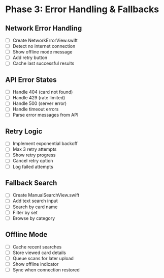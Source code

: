 # Phase 3: Error Handling & Fallbacks

## Network Error Handling
- [ ] Create NetworkErrorView.swift
- [ ] Detect no internet connection
- [ ] Show offline mode message
- [ ] Add retry button
- [ ] Cache last successful results

## API Error States
- [ ] Handle 404 (card not found)
- [ ] Handle 429 (rate limited)
- [ ] Handle 500 (server error)
- [ ] Handle timeout errors
- [ ] Parse error messages from API

## Retry Logic
- [ ] Implement exponential backoff
- [ ] Max 3 retry attempts
- [ ] Show retry progress
- [ ] Cancel retry option
- [ ] Log failed attempts

## Fallback Search
- [ ] Create ManualSearchView.swift
- [ ] Add text search input
- [ ] Search by card name
- [ ] Filter by set
- [ ] Browse by category

## Offline Mode
- [ ] Cache recent searches
- [ ] Store viewed card details
- [ ] Queue scans for later upload
- [ ] Show offline indicator
- [ ] Sync when connection restored